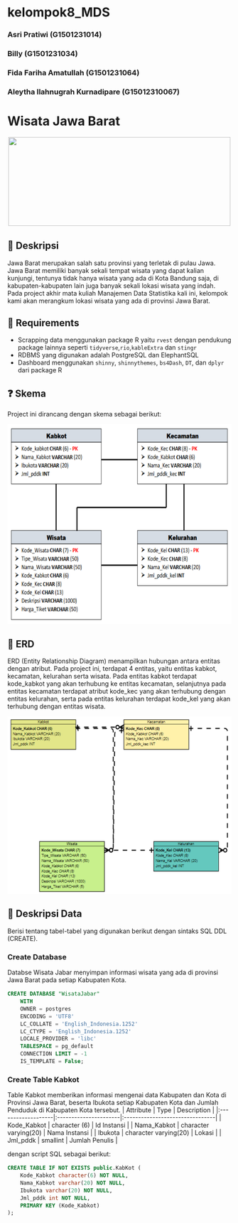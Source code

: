 # kelompok8_MDS
### Asri Pratiwi (G1501231014)
### Billy (G1501231034)
### Fida Fariha Amatullah (G1501231064)
### Aleytha Ilahnugrah Kurnadipare (G15012310067)

# Wisata Jawa Barat
<p align="center">
  <img width="500" height="200" src="https://upload.wikimedia.org/wikipedia/commons/9/99/Coat_of_arms_of_West_Java.svg">
</p>

## :scroll: Deskripsi

Jawa Barat merupakan salah satu provinsi yang terletak di pulau Jawa. Jawa Barat memiliki banyak sekali tempat wisata yang dapat kalian kunjungi, tentunya tidak hanya wisata yang ada di Kota Bandung saja, di kabupaten-kabupaten lain juga banyak sekali lokasi wisata yang indah. Pada project akhir mata kuliah Manajemen Data Statistika kali ini, kelompok kami akan merangkum lokasi wisata yang ada di provinsi Jawa Barat.

## :bookmark_tabs: Requirements

- Scrapping data menggunakan package R yaitu `rvest` dengan pendukung package lainnya seperti `tidyverse`,`rio`,`kableExtra` dan `stingr`  
- RDBMS yang digunakan adalah PostgreSQL dan ElephantSQL
- Dashboard menggunakan `shinny`, `shinnythemes`, `bs4Dash`, `DT`, dan `dplyr` dari package R

## :question: Skema
Project ini dirancang dengan skema sebagai berikut:
<p div align="center">
  <img width="700" height="450" src="https://github.com/fidafarihaa/kelompok8_MDS/blob/main/SKEMA.png">
</p>

## :green_book: ERD
ERD (Entity Relationship Diagram) menampilkan hubungan antara entitas dengan atribut. Pada project ini, terdapat 4 entitas, yaitu entitas kabkot, kecamatan, kelurahan serta wisata. Pada entitas kabkot terdapat kode_kabkot yang akan terhubung ke entitas kecamatan, selanjutnya pada entitas kecamatan terdapat atribut kode_kec yang akan terhubung dengan entitas kelurahan, serta pada entitas kelurahan terdapat kode_kel yang akan terhubung dengan entitas wisata.

<p align="center">
  <img width="600" height="400" src="https://github.com/fidafarihaa/kelompok8_MDS/blob/main/ERD.png">
</p>

## :open_book: Deskripsi Data

Berisi tentang tabel-tabel yang digunakan berikut dengan sintaks SQL DDL (CREATE).

### Create Database
Databse Wisata Jabar menyimpan informasi wisata yang ada di provinsi Jawa Barat pada setiap Kabupaten Kota.
```sql
CREATE DATABASE "WisataJabar"
    WITH
    OWNER = postgres
    ENCODING = 'UTF8'
    LC_COLLATE = 'English_Indonesia.1252'
    LC_CTYPE = 'English_Indonesia.1252'
    LOCALE_PROVIDER = 'libc'
    TABLESPACE = pg_default
    CONNECTION LIMIT = -1
    IS_TEMPLATE = False;
```
### Create Table Kabkot
Table Kabkot memberikan informasi mengenai data Kabupaten dan Kota di Provinsi Jawa Barat, beserta Ibukota setiap Kabupaten Kota dan Jumlah Penduduk di Kabupaten Kota tersebut.
| Attribute          | Type                  | Description                     |
|:-------------------|:----------------------|:--------------------------------|
| Kode_Kabkot        | character (6) 	     | Id Instansi                     |
| Nama_Kabkot        | character varying(20) | Nama Instansi                   |
| Ibukota            | character varying(20) | Lokasi                          |
| Jml_pddk           | smallint 	     | Jumlah Penulis                  |

dengan script SQL sebagai berikut:
```sql
CREATE TABLE IF NOT EXISTS public.KabKot (
    Kode_Kabkot character(6) NOT NULL,
	Nama_Kabkot varchar(20) NOT NULL,
    Ibukota varchar(20) NOT NULL,
    Jml_pddk int NOT NULL,
    PRIMARY KEY (Kode_Kabkot)
);
```
